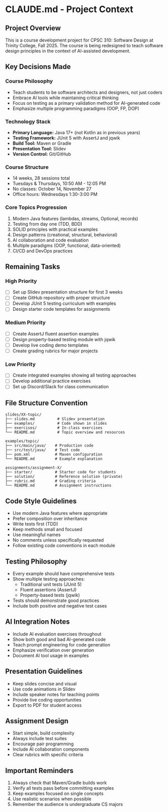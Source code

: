 # CLAUDE.md - Project Context

## Project Overview

This is a course development project for CPSC 310: Software Design at Trinity College, Fall 2025. The course is being redesigned to teach software design principles in the context of AI-assisted development.

## Key Decisions Made

### Course Philosophy
- Teach students to be software architects and designers, not just coders
- Embrace AI tools while maintaining critical thinking
- Focus on testing as a primary validation method for AI-generated code
- Emphasize multiple programming paradigms (OOP, FP, DOP)

### Technology Stack
- **Primary Language:** Java 17+ (not Kotlin as in previous years)
- **Testing Framework:** JUnit 5 with AssertJ and jqwik
- **Build Tool:** Maven or Gradle
- **Presentation Tool:** Slidev
- **Version Control:** Git/GitHub

### Course Structure
- 14 weeks, 28 sessions total
- Tuesdays & Thursdays, 10:50 AM - 12:05 PM
- No classes: October 14, November 27
- Office hours: Wednesdays 1:30-3:00 PM

### Core Topics Progression
1. Modern Java features (lambdas, streams, Optional, records)
2. Testing from day one (TDD, BDD)
3. SOLID principles with practical examples
4. Design patterns (creational, structural, behavioral)
5. AI collaboration and code evaluation
6. Multiple paradigms (OOP, functional, data-oriented)
7. CI/CD and DevOps practices

## Remaining Tasks

### High Priority
- [ ] Set up Slidev presentation structure for first 3 weeks
- [ ] Create GitHub repository with proper structure
- [ ] Develop JUnit 5 testing curriculum with examples
- [ ] Design starter code templates for assignments

### Medium Priority
- [ ] Create AssertJ fluent assertion examples
- [ ] Design property-based testing module with jqwik
- [ ] Develop live coding demo templates
- [ ] Create grading rubrics for major projects

### Low Priority
- [ ] Create integrated examples showing all testing approaches
- [ ] Develop additional practice exercises
- [ ] Set up Discord/Slack for class communication

## File Structure Convention

```
slides/XX-topic/
├── slides.md          # Slidev presentation
├── examples/          # Code shown in slides
├── exercises/         # In-class exercises
└── README.md          # Topic overview and resources

examples/topic/
├── src/main/java/    # Production code
├── src/test/java/    # Test code
├── pom.xml           # Maven configuration
└── README.md         # Example explanation

assignments/assignment-X/
├── starter/          # Starter code for students
├── solution/         # Reference solution (private)
├── rubric.md         # Grading criteria
└── README.md         # Assignment instructions
```

## Code Style Guidelines

- Use modern Java features where appropriate
- Prefer composition over inheritance
- Write tests first (TDD)
- Keep methods small and focused
- Use meaningful names
- No comments unless specifically requested
- Follow existing code conventions in each module

## Testing Philosophy

- Every example should have comprehensive tests
- Show multiple testing approaches:
  - Traditional unit tests (JUnit 5)
  - Fluent assertions (AssertJ)
  - Property-based tests (jqwik)
- Tests should demonstrate good practices
- Include both positive and negative test cases

## AI Integration Notes

- Include AI evaluation exercises throughout
- Show both good and bad AI-generated code
- Teach prompt engineering for code generation
- Emphasize verification over generation
- Document AI tool usage in examples

## Presentation Guidelines

- Keep slides concise and visual
- Use code animations in Slidev
- Include speaker notes for teaching points
- Provide live coding opportunities
- Export to PDF for student access

## Assignment Design

- Start simple, build complexity
- Always include test suites
- Encourage pair programming
- Include AI collaboration components
- Clear rubrics with specific criteria

## Important Reminders

1. Always check that Maven/Gradle builds work
2. Verify all tests pass before committing examples
3. Keep examples focused on single concepts
4. Use realistic scenarios when possible
5. Remember the audience is undergraduate CS majors